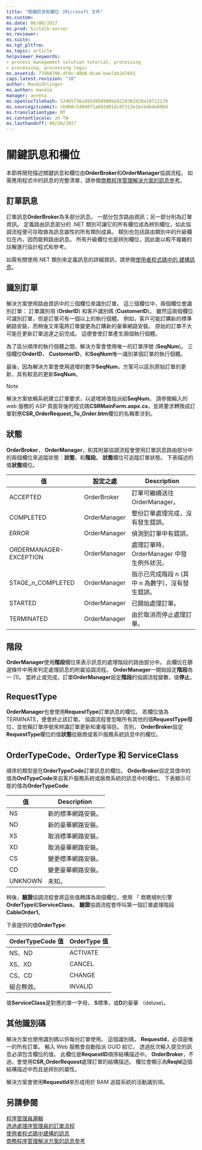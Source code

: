 ```yaml
---
title: "關鍵訊息和欄位 |Microsoft 文件"
ms.custom: 
ms.date: 06/08/2017
ms.prod: biztalk-server
ms.reviewer: 
ms.suite: 
ms.tgt_pltfrm: 
ms.topic: article
helpviewer_keywords:
- process management solution tutorial, processing
- processing, processing logic
ms.assetid: 77db0706-dfdc-48b0-8ca4-bae7ab2d7641
caps.latest.revision: "18"
author: MandiOhlinger
ms.author: mandia
manager: anneta
ms.openlocfilehash: 524b5f361495d9509809a9229362d28a18712239
ms.sourcegitcommit: cb908c540d8f1a692d01dc8f313e16cb4b4e696d
ms.translationtype: MT
ms.contentlocale: zh-TW
ms.lasthandoff: 09/20/2017
---
```

# <a name="key-messages-and-fields"></a>關鍵訊息和欄位
本節將簡短描述關鍵訊息和欄位由**OrderBroker**和**OrderManager**協調流程。 如需應用程式中的訊息的完整清單，請參閱[商務程序管理解決方案的訊息參考](../core/message-reference-for-the-business-process-management-solution.md)。  
  
## <a name="order-messages"></a>訂單訊息  
 訂單訊息**OrderBroker**為多部分訊息。 一部分包含路由資訊；另一部分則為訂單資訊。 定義路由訊息部分的 .NET 類別可讓它的所有欄位成為辨別欄位，如此協調流程便可存取做為訊息屬性的所有類別成員。 類別也包括路由類別中的升級欄位在內，因而能夠路由訊息。 所有升級欄位也是辨別欄位，因此能以較不複雜的註解進行設計程式和參考。  
  
 如需有關使用.NET 類別來定義訊息的詳細資訊，請參閱[使用者程式碼中的 建構訊息](../core/constructing-messages-in-user-code.md)。  
  
## <a name="identifying-orders"></a>識別訂單  
 解決方案使用路由資訊中的三個欄位來識別訂單。 這三個欄位中，兩個欄位會識別訂單： 訂單識別項 (**OrderID**) 和客戶識別碼 (**CustomerID**)。 雖然這兩個欄位可識別訂單，但是訂單可有一個以上的執行個體。 例如，客戶可能訂購新的標準網路安裝，而稍後又來電將訂單變更為訂購新的豪華網路安裝。 原始的訂單不大可能在更新訂單送達之前完成。 這便會使訂單產生兩個執行個體。  
  
 為了區分順序的執行個體之間，解決方案會使用唯一的訂單序號 (**SeqNum**)。 三個欄位**OrderID**， **CustomerID**，和**SeqNum**唯一識別某個訂單的執行個體。  
  
 最後，因為解決方案會使用遞增的數字**SeqNum**，方案可以區別原始訂單的更新，具有較高的更新**SeqNum**。  
  
> [!NOTE]
>  解決方案依賴系統建立訂單要求，以遞增將值指派給**SeqNum**。 請參閱輸入的 web 服務的 ASP 頁面背後的程式碼**CSRMainForm.aspx.cs**，並將要求轉換成訂單對應**CSR_OrderRequest_To_Order.btm**欄位的名稱牽涉到。  
  
## <a name="status"></a>狀態  
 **OrderBroker**， **OrderManager**，和其附屬協調流程會使用訂單訊息路由部分中的兩個欄位來追蹤狀態：**狀態**，和**階段**。 **狀態**欄位可追蹤訂單狀態。 下表描述的值**狀態**欄位。  
  
|值|設定之處|Description|  
|-----------|---------------|-----------------|  
|ACCEPTED|OrderBroker|訂單可繼續送往 OrderManager。|  
|COMPLETED|OrderManager|整份訂單處理完成，沒有發生錯誤。|  
|ERROR|OrderManager|偵測到訂單中有錯誤。|  
|ORDERMANAGER-EXCEPTION|OrderManager|處理訂單時，OrderManager 中發生例外狀況。|  
|STAGE_n_COMPLETED|OrderManager|指示已完成階段 n (其中 n 為數字)，沒有發生錯誤。|  
|STARTED|OrderManager|已開始處理訂單。|  
|TERMINATED|OrderManager|由於取消而停止處理訂單。|  
  
## <a name="stage"></a>階段  
 **OrderManager**使用**階段**欄位來表示訊息的處理階段的路由部分中。 此欄位在篩選條件中用來判定處理訊息的附屬協調流程。 **OrderManager**一開始設定**階段**為一 (1)。 當終止或完成，訂單**OrderManager**設定**階段**的協調流程變數，值**停止**。  
  
## <a name="requesttype"></a>RequestType  
 **OrderManager**也會使用**RequestType**訂單訊息的欄位。 若欄位值為 TERMINATE，便會終止該訂單。 協調流程會忽略所有其他的值**RequestType**欄位，並依賴訂單序號來辨識訂單更新和重複項目。 否則， **OrderBroker**設定**RequestType**欄位的值**狀態**從廠商或客戶服務系統訊息中的欄位。  
  
## <a name="ordertypecode-ordertype-and-serviceclass"></a>OrderTypeCode、OrderType 和 ServiceClass  
 順序的類型是在**OrderTypeCode**訂單訊息的欄位。 **OrderBroker**設定其值中的值為**OrdTypeCode**來自客戶服務系統或廠商系統的訊息中的欄位。 下表顯示可能的值為**OrderTypeCode**:  
  
|值|Description|  
|-----------|-----------------|  
|NS|新的標準網路安裝。|  
|ND|新的豪華網路安裝。|  
|XS|取消標準網路安裝。|  
|XD|取消豪華網路安裝。|  
|CS|變更標準網路安裝。|  
|CD|變更豪華網路安裝。|  
|UNKNOWN|未知。|  
  
 稍後，**驗證**協調流程會將這些值轉譯為兩個欄位，使用 「 商務規則引擎**OrderType**和**ServiceClass**。 **驗證**協調流程會呼叫第一個訂單處理階段**CableOrder1**。  
  
 下表提供的值**OrderType**:  
  
|OrderTypeCode 值|OrderType 值|  
|--------------------------|---------------------|  
|NS、ND|ACTIVATE|  
|XS、XD|CANCEL|  
|CS、CD|CHANGE|  
|組合無效。|INVALID|  
  
 值**ServiceClass**是對應的單一字母， **S**標準，或**D**的豪華 （deluxe)。  
  
## <a name="additional-identifiers"></a>其他識別碼  
 解決方案也使用識別碼以供每份訂單使用。 這個識別碼， **RequestId**，必須是唯一的所有訂單。 輸入 Web 服務會自動指派 GUID 給它。 透過批次輸入提交的訊息必須包含欄位的值。 此欄位是**RequestID**順序結構描述中。 **OrderBroker**，不過，會使用**CSR_OrderRequest**處理訂單的結構描述。 欄位會顯示為**ReqId**這個結構描述中而且是辨別的屬性。  
  
 解決方案會使用**RequestId**來形成用於 BAM 追蹤系統的活動識別項。  
  
## <a name="see-also"></a>另請參閱  
 [程序管理員邏輯](../core/process-manager-logic.md)   
 [透過處理序管理員的訂單流程](../core/order-flow-through-the-process-manager.md)   
 [使用者程式碼中建構的訊息](../core/constructing-messages-in-user-code.md)   
 [商務程序管理解決方案的訊息參考](../core/message-reference-for-the-business-process-management-solution.md)